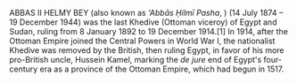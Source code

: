 ABBAS II HELMY BEY (also known as _‘Abbās Ḥilmī Pasha_, ) (14 July 1874 – 19 December 1944) was the last Khedive (Ottoman viceroy) of Egypt and Sudan, ruling from 8 January 1892 to 19 December 1914.[1] In 1914, after the Ottoman Empire joined the Central Powers in World War I, the nationalist Khedive was removed by the British, then ruling Egypt, in favor of his more pro-British uncle, Hussein Kamel, marking the _de jure_ end of Egypt's four-century era as a province of the Ottoman Empire, which had begun in 1517.
